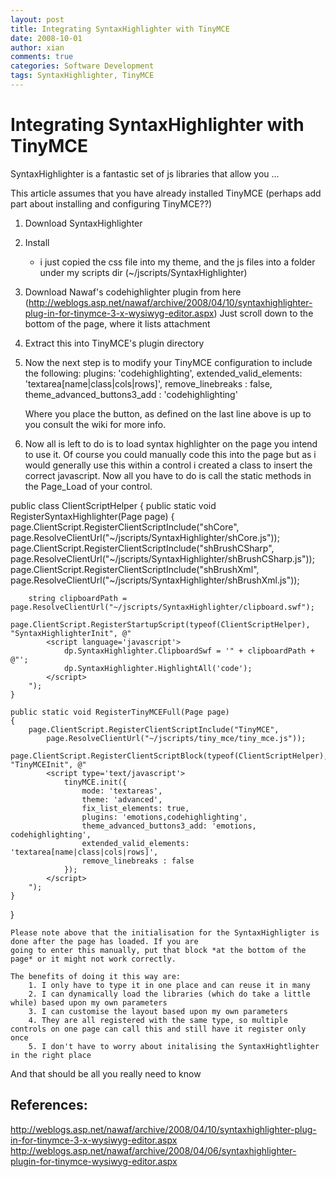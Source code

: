 ```yaml
---
layout: post
title: Integrating SyntaxHighlighter with TinyMCE
date: 2008-10-01
author: xian
comments: true
categories: Software Development
tags: SyntaxHighlighter, TinyMCE
---
```


# Integrating SyntaxHighlighter with TinyMCE

SyntaxHighlighter is a fantastic set of js libraries that allow you ... <INSERT BLURB>

This article assumes that you have already installed TinyMCE (perhaps add part about installing and configuring TinyMCE??)

1. Download SyntaxHighlighter <INSERT LINK>

2. Install
    - i just copied the css file into my theme, and the js files into a folder under my scripts dir (~/jscripts/SyntaxHighlighter)
    
3. Download Nawaf's codehighlighter plugin from here (http://weblogs.asp.net/nawaf/archive/2008/04/10/syntaxhighlighter-plug-in-for-tinymce-3-x-wysiwyg-editor.aspx)
   Just scroll down to the bottom of the page, where it lists attachment <perhaps link to better download>
   
4. Extract this into TinyMCE's plugin directory

5. Now the next step is to modify your TinyMCE configuration to include the following:
    plugins: 'codehighlighting',
    extended_valid_elements: 'textarea[name|class|cols|rows]',
    remove_linebreaks : false,
    theme_advanced_buttons3_add : 'codehighlighting'
    
    Where you place the button, as defined on the last line above is up to you consult the <INSERT LINK> wiki for more info.
    
6. Now all is left to do is to load syntax highlighter on the page you intend to use it. Of course you could manually code this into the page
   but as i would generally use this within a control i created a class to insert the correct javascript. Now all you have to do is call the
   static methods in the Page_Load of your control.
   
public class ClientScriptHelper
{
    public static void RegisterSyntaxHighlighter(Page page)
    {
        page.ClientScript.RegisterClientScriptInclude("shCore", 
            page.ResolveClientUrl("~/jscripts/SyntaxHighlighter/shCore.js"));
        page.ClientScript.RegisterClientScriptInclude("shBrushCSharp", 
            page.ResolveClientUrl("~/jscripts/SyntaxHighlighter/shBrushCSharp.js"));
        page.ClientScript.RegisterClientScriptInclude("shBrushXml", 
            page.ResolveClientUrl("~/jscripts/SyntaxHighlighter/shBrushXml.js"));

        string clipboardPath = page.ResolveClientUrl("~/jscripts/SyntaxHighlighter/clipboard.swf");
        page.ClientScript.RegisterStartupScript(typeof(ClientScriptHelper), "SyntaxHighlighterInit", @"
            <script language='javascript'>
                dp.SyntaxHighlighter.ClipboardSwf = '" + clipboardPath + @"';
                dp.SyntaxHighlighter.HighlightAll('code');
            </script>   
        ");
    }

    public static void RegisterTinyMCEFull(Page page)
    {
        page.ClientScript.RegisterClientScriptInclude("TinyMCE", 
            page.ResolveClientUrl("~/jscripts/tiny_mce/tiny_mce.js"));
        page.ClientScript.RegisterClientScriptBlock(typeof(ClientScriptHelper), "TinyMCEInit", @"
            <script type='text/javascript'>
                tinyMCE.init({
                    mode: 'textareas',
                    theme: 'advanced',
                    fix_list_elements: true,
                    plugins: 'emotions,codehighlighting',
                    theme_advanced_buttons3_add: 'emotions, codehighlighting',
                    extended_valid_elements: 'textarea[name|class|cols|rows]',          
                    remove_linebreaks : false
                });
            </script>
        ");
    }
}    

    Please note above that the initialisation for the SyntaxHighligter is done after the page has loaded. If you are
    going to enter this manually, put that block *at the bottom of the page* or it might not work correctly.

    The benefits of doing it this way are:
        1. I only have to type it in one place and can reuse it in many
        2. I can dynamically load the libraries (which do take a little while) based upon my own parameters
        3. I can customise the layout based upon my own parameters
        4. They are all registered with the same type, so multiple controls on one page can call this and still have it register only once
        5. I don't have to worry about initalising the SyntaxHightlighter in the right place
        
And that should be all you really need to know

References:
-----------
http://weblogs.asp.net/nawaf/archive/2008/04/10/syntaxhighlighter-plug-in-for-tinymce-3-x-wysiwyg-editor.aspx
http://weblogs.asp.net/nawaf/archive/2008/04/06/syntaxhighlighter-plugin-for-tinymce-wysiwyg-editor.aspx